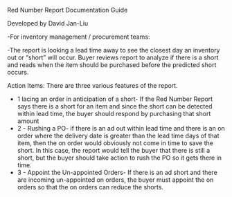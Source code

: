 Red Number Report Documentation Guide

Developed by David Jan-Liu

-For inventory management / procurement teams:

-The report is looking a lead time away to see the closest day an inventory out or “short” will occur. Buyer reviews report to analyze if there is a short and reads when the item should be purchased before the predicted short occurs.

Action Items: There are three various features of the report.
- 1 lacing an order in anticipation of a short- If the Red Number Report says there is a short for an item and since the short can be detected within lead time, the buyer should respond by purchasing that short amount
- 2 - Rushing a PO- if there is an ad out within lead time and there is an on order where the delivery date is greater than the lead time days of that item, then the on order would obviously not come in time to save the short. In this case, the report would tell the buyer that there is still a short, but the buyer should take action to rush the PO so it gets there in time.
- 3 - Appoint the Un-appointed Orders- If there is an ad short and there are incoming un-appointed on orders, the buyer must appoint the on orders so that the on orders can reduce the shorts. 
